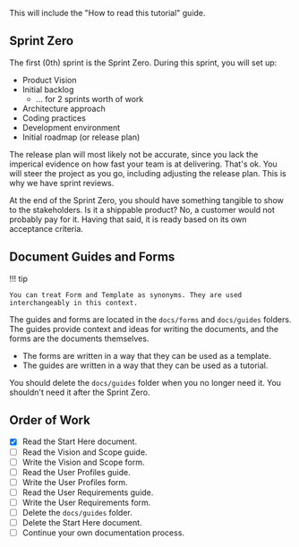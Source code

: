 This will include the "How to read this tutorial" guide.

## Sprint Zero

The first (0th) sprint is the Sprint Zero. During this sprint, you will set up:

* Product Vision
* Initial backlog
    * ... for 2 sprints worth of work
* Architecture approach
* Coding practices
* Development environment
* Initial roadmap (or release plan)

The release plan will most likely not be accurate, since you lack the imperical evidence on how fast your team is at delivering. That's ok. You will steer the project as you go, including adjusting the release plan. This is why we have sprint reviews.

At the end of the Sprint Zero, you should have something tangible to show to the stakeholders. Is it a shippable product? No, a customer would not probably pay for it. Having that said, it is ready based on its own acceptance criteria.

## Document Guides and Forms

!!! tip

    You can treat Form and Template as synonyms. They are used interchangeably in this context.

The guides and forms are located in the `docs/forms` and `docs/guides` folders. The guides provide context and ideas for writing the documents, and the forms are the documents themselves.

* The forms are written in a way that they can be used as a template. 
* The guides are written in a way that they can be used as a tutorial.

You should delete the `docs/guides` folder when you no longer need it. You shouldn't need it after the Sprint Zero.

## Order of Work

- [x] Read the Start Here document.
- [ ] Read the Vision and Scope guide.
- [ ] Write the Vision and Scope form.
- [ ] Read the User Profiles guide.
- [ ] Write the User Profiles form.
- [ ] Read the User Requirements guide.
- [ ] Write the User Requirements form.
- [ ] Delete the `docs/guides` folder.
- [ ] Delete the Start Here document.
- [ ] Continue your own documentation process.